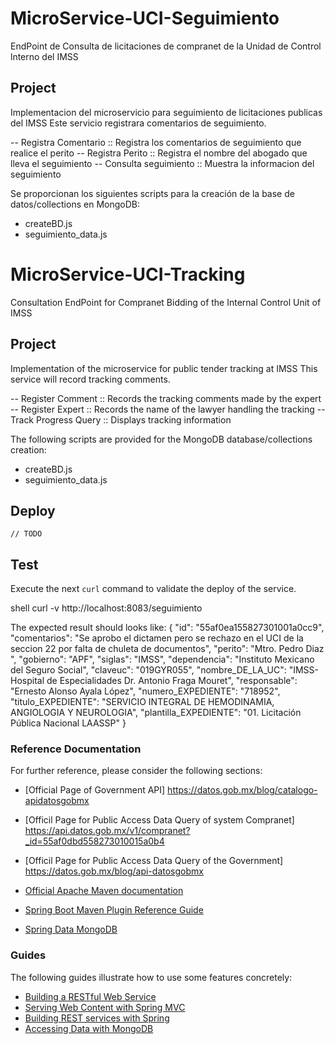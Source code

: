 # MicroService-UCI-Seguimiento
EndPoint de Consulta de licitaciones de compranet de la Unidad de Control lnterno del IMSS

## Project
Implementacion del microservicio para seguimiento de licitaciones publicas del IMSS
Este servicio registrara comentarios de seguimiento.

-- Registra Comentario  :: Registra los comentarios de seguimiento que realice el perito
-- Registra Perito :: Registra el nombre del abogado que lleva el seguimiento
-- Consulta seguimiento :: Muestra la informacion del seguimiento

Se proporcionan los siguientes scripts para la creación de la base de datos/collections en MongoDB:

* createBD.js
* seguimiento_data.js

# MicroService-UCI-Tracking
Consultation EndPoint for Compranet Bidding of the Internal Control Unit of IMSS

## Project
Implementation of the microservice for public tender tracking at IMSS
This service will record tracking comments.

-- Register Comment  :: Records the tracking comments made by the expert
-- Register Expert :: Records the name of the lawyer handling the tracking
-- Track Progress Query :: Displays tracking information

The following scripts are provided for the MongoDB database/collections creation:
* createBD.js
* seguimiento_data.js


## Deploy

`// TODO `

## Test

Execute the next `curl` command to validate the deploy of the service. 

shell
curl -v  http://localhost:8083/seguimiento


The expected result should looks like:
{
        "id": "55af0ea155827301001a0cc9",
        "comentarios": "Se aprobo el dictamen pero se rechazo en el UCI de la seccion 22 por falta de chuleta de documentos",
        "perito": "Mtro. Pedro Diaz ",
        "gobierno": "APF",
        "siglas": "IMSS",
        "dependencia": "Instituto Mexicano del Seguro Social",
        "claveuc": "019GYR055",
        "nombre_DE_LA_UC": "IMSS-Hospital de Especialidades Dr. Antonio Fraga Mouret",
        "responsable": "Ernesto Alonso Ayala López",
        "numero_EXPEDIENTE": "718952",
        "titulo_EXPEDIENTE": "SERVICIO INTEGRAL DE HEMODINAMIA, ANGIOLOGIA Y NEUROLOGIA",
        "plantilla_EXPEDIENTE": "01. Licitación Pública Nacional LAASSP"
    }
 
### Reference Documentation
For further reference, please consider the following sections:
* [Official Page of Government API] https://datos.gob.mx/blog/catalogo-apidatosgobmx
* [Officil Page for Public Access Data Query of system Compranet] https://api.datos.gob.mx/v1/compranet?_id=55af0dbd558273010015a0b4
* [Officil Page for Public Access Data Query of the Government] https://datos.gob.mx/blog/api-datosgobmx
  
* [Official Apache Maven documentation](https://maven.apache.org/guides/index.html)
* [Spring Boot Maven Plugin Reference Guide](https://docs.spring.io/spring-boot/docs/2.7.15/maven-plugin/reference/html/)
* [Spring Data MongoDB](https://docs.spring.io/spring-boot/docs/2.7.15/reference/htmlsingle/index.html#data.nosql.mongodb)

### Guides
The following guides illustrate how to use some features concretely:

* [Building a RESTful Web Service](https://spring.io/guides/gs/rest-service/)
* [Serving Web Content with Spring MVC](https://spring.io/guides/gs/serving-web-content/)
* [Building REST services with Spring](https://spring.io/guides/tutorials/rest/)
* [Accessing Data with MongoDB](https://spring.io/guides/gs/accessing-data-mongodb/)
